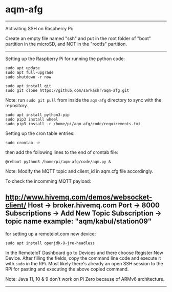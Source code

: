 # aqm-afg

--------------------------------------------------------------------------------

Activating SSH on Raspberry Pi:

Create an empty file named "ssh" and put in the root folder of "boot" partition in the microSD, and NOT in the "rootfs" partition.

--------------------------------------------------------------------------------

Setting up the Raspberry Pi for running the python code:
```
sudo apt update
sudo apt full-upgrade
sudo shutdown -r now

sudo apt install git
sudo git clone https://github.com/sarkashr/aqm-afg.git
```
Note: run `sudo git pull` from inside the `aqm-afg` directory to sync with the repository.

```
sudo apt install python3-pip
sudo pip3 install wheel
sudo pip3 install -r /home/pi/aqm-afg/code/requirements.txt
```

Setting up the cron table entries:
```
sudo crontab -e
```
then add the following lines to the end of crontab file:
```
@reboot python3 /home/pi/aqm-afg/code/aqm.py &
```
Note: Modify the MQTT topic and client_id in aqm.cfg file accordingly.

To check the incomming MQTT payload:

http://www.hivemq.com/demos/websocket-client/
Host -> broker.hivemq.com
Port -> 8000
Subscriptions -> Add New Topic Subscription -> <topic name>
topic name example: "aqm/kabul/station09"
--------------------------------------------------------------------------------

for setting up a remoteiot.com new device:
```
sudo apt install openjdk-8-jre-headless
```

In the RemoteIoT Dashboard go to Devices and there choose Register New Device.
After filling the fields, copy the command line code and execute it with `sudo` in the RPi.
Most likely there's already an open SSH session to the RPi for pasting and executing the above copied command.

Note: Java 11, 10 & 9 don't work on Pi Zero because of ARMv6 architecture.

--------------------------------------------------------------------------------
